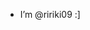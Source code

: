 - I’m @ririki09 :]

<!---
ririki09/ririki09 is a ✨ special ✨ repository because its `README.md` (this file) appears on your GitHub profile.
You can click the Preview link to take a look at your changes.
--->
